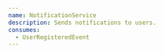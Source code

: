 ```yaml
---
name: NotificationService
description: Sends notifications to users.
consumes:
  - UserRegisteredEvent
---
```

